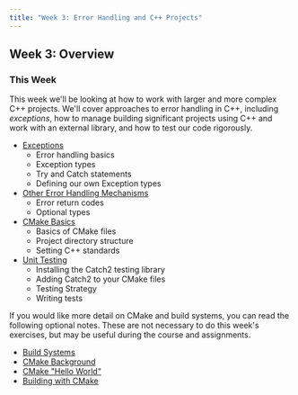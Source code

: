 ```yaml
---
title: "Week 3: Error Handling and C++ Projects"
---
```


## Week 3: Overview 

### This Week

This week we'll be looking at how to work with larger and more complex C++ projects. We'll cover approaches to error handling in C++, including _exceptions_, how to manage building significant projects using C++ and work with an external library, and how to test our code rigorously. 

* [Exceptions](./sec01Exceptions.html)
    - Error handling basics
    - Exception types
    - Try and Catch statements
    - Defining our own Exception types
* [Other Error Handling Mechanisms](./sec02ErrorHandling.html)
    - Error return codes
    - Optional types
* [CMake Basics](./sec03CMakeBasics.html)
    - Basics of CMake files
    - Project directory structure
    - Setting C++ standards
* [Unit Testing](./sec04UnitTesting.html)
    - Installing the Catch2 testing library
    - Adding Catch2 to your CMake files
    - Testing Strategy
    - Writing tests

If you would like more detail on CMake and build systems, you can read the following optional notes. These are not necessary to do this week's exercises, but may be useful during the course and assignments. 

* [Build Systems](./sec05SoftwareBuilds.html)
* [CMake Background](./sec06CMakeBackground.html)
* [CMake "Hello World"](./sec07CMakeHelloWorld.html)
* [Building with CMake](./sec08BuildHelloWorld.html)

